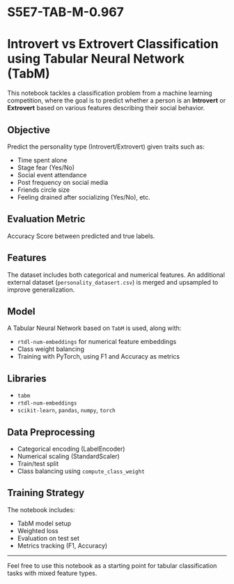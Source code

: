 # S5E7-TAB-M-0.967
# Introvert vs Extrovert Classification using Tabular Neural Network (TabM)

This notebook tackles a classification problem from a machine learning competition, where the goal is to predict whether a person is an **Introvert** or **Extrovert** based on various features describing their social behavior.

## Objective
Predict the personality type (Introvert/Extrovert) given traits such as:
- Time spent alone
- Stage fear (Yes/No)
- Social event attendance
- Post frequency on social media
- Friends circle size
- Feeling drained after socializing (Yes/No), etc.

## Evaluation Metric
Accuracy Score between predicted and true labels.

## Features
The dataset includes both categorical and numerical features. An additional external dataset (`personality_datasert.csv`) is merged and upsampled to improve generalization.

## Model
A Tabular Neural Network based on `TabM` is used, along with:
- `rtdl-num-embeddings` for numerical feature embeddings
- Class weight balancing
- Training with PyTorch, using F1 and Accuracy as metrics

## Libraries
- `tabm`
- `rtdl-num-embeddings`
- `scikit-learn`, `pandas`, `numpy`, `torch`

## Data Preprocessing
- Categorical encoding (LabelEncoder)
- Numerical scaling (StandardScaler)
- Train/test split
- Class balancing using `compute_class_weight`

## Training Strategy
The notebook includes:
- TabM model setup
- Weighted loss
- Evaluation on test set
- Metrics tracking (F1, Accuracy)

---

Feel free to use this notebook as a starting point for tabular classification tasks with mixed feature types.
